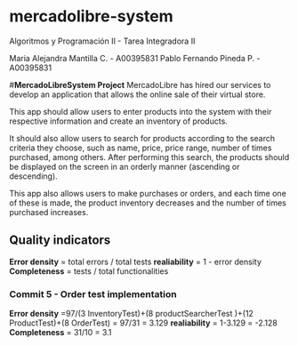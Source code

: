 # mercadolibre-system
Algoritmos y Programación II - Tarea Integradora II

Maria Alejandra Mantilla C. - A00395831
Pablo Fernando Pineda P. - A00395831

#**MercadoLibreSystem Project**
MercadoLibre has hired our services to develop an application that allows the online sale of their virtual store.

This app should allow users to enter products into the system with their respective information and create an inventory of products.

It should also allow users to search for products according to the search criteria they choose, such as name, price, price range, number of times purchased, among others. After performing this search, the products should be displayed on the screen in an orderly manner (ascending or descending).

This app also allows users to make purchases or orders, and each time one of these is made, the product inventory decreases and the number of times purchased increases.

## **Quality indicators**
**Error density** = total errors / total tests
**realiability** = 1 - error density
**Completeness** = tests / total functionalities


### **Commit 5 - Order test implementation**
**Error density** =97/(3 InventoryTest)+(8 productSearcherTest )+(12 ProductTest)+(8 OrderTest) = 97/31 = 3.129
**realiability** = 1-3.129 = -2.128
**Completeness** = 31/10 = 3.1
